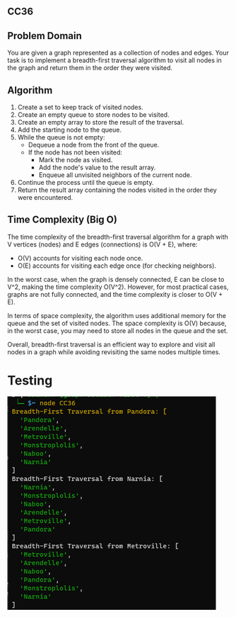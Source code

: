 ## CC36

## Problem Domain

You are given a graph represented as a collection of nodes and edges. Your task is to implement a breadth-first traversal algorithm to visit all nodes in the graph and return them in the order they were visited.

## Algorithm

1. Create a set to keep track of visited nodes.
2. Create an empty queue to store nodes to be visited.
3. Create an empty array to store the result of the traversal.
4. Add the starting node to the queue.
5. While the queue is not empty:
   - Dequeue a node from the front of the queue.
   - If the node has not been visited:
     - Mark the node as visited.
     - Add the node's value to the result array.
     - Enqueue all unvisited neighbors of the current node.
6. Continue the process until the queue is empty.
7. Return the result array containing the nodes visited in the order they were encountered.

## Time Complexity (Big O)

The time complexity of the breadth-first traversal algorithm for a graph with V vertices (nodes) and E edges (connections) is O(V + E), where:

- O(V) accounts for visiting each node once.
- O(E) accounts for visiting each edge once (for checking neighbors).

In the worst case, when the graph is densely connected, E can be close to V^2, making the time complexity O(V^2). However, for most practical cases, graphs are not fully connected, and the time complexity is closer to O(V + E).

In terms of space complexity, the algorithm uses additional memory for the queue and the set of visited nodes. The space complexity is O(V) because, in the worst case, you may need to store all nodes in the queue and the set.

Overall, breadth-first traversal is an efficient way to explore and visit all nodes in a graph while avoiding revisiting 
the same nodes multiple times.

# Testing

![Alt text](s36.png)